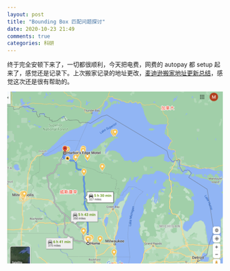 ```yaml
---
layout: post
title: "Bounding Box 匹配问题探讨"
date: 2020-10-23 21:49
comments: true
categories: 科研
---
```


终于完全安顿下来了，一切都很顺利，今天把电费，网费的 autopay 都 setup 起来了，感觉还是记录下。上次搬家记录的地址更改，[麦迪逊搬家地址更新总结](https://iphyer.github.io/blog/2018/08/07/address/)，感觉这次还是很有帮助的。

![tu1](/images/northWI/Superior.png)